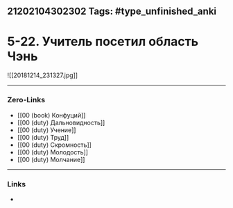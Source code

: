 21202104302302
Tags: #type_unfinished_anki 
---
# 5-22. Учитель посетил область Чэнь

![[20181214_231327.jpg]]

---
### Zero-Links
- [[00 (book) Конфуций]]
- [[00 (duty) Дальновидность]]
- [[00 (duty) Учение]]
- [[00 (duty) Труд]]
- [[00 (duty) Скромность]]
- [[00 (duty) Молодость]]
- [[00 (duty) Молчание]]
---
### Links
-